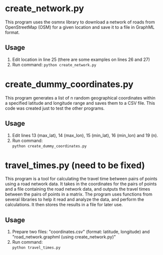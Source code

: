 # create_network.py

This program uses the osmnx library to download a network of roads from OpenStreetMap (OSM) for a given location and save it to a file in GraphML format.

## Usage

1. Edit location in line 25 (there are some examples on lines 26 and 27)
2. Run command:
`python create_network.py`

# create_dummy_coordinates.py

This program generates a list of n random geographical coordinates within a specified latitude and longitude range and saves them to a CSV file. This code was created just to test the other programs.

## Usage

1. Edit lines 13 (max_lat), 14 (max_lon), 15 (min_lat), 16 (min_lon) and 19 (n).
2. Run command:  
`python create_dummy_coordinates.py`


# travel_times.py (need to be fixed)

This program is a tool for calculating the travel time between pairs of points using a road network data. It takes in the coordinates for the pairs of points and a file containing the road network data, and outputs the travel times between the pairs of points in a matrix. The program uses functions from several libraries to help it read and analyze the data, and perform the calculations. It then stores the results in a file for later use.

## Usage

1. Prepare two files: "coordinates.csv" (format: latitude, longitude) and "road_network.graphml (using create_network.py)"
2. Run command:  
`python travel_times.py`
